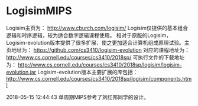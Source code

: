 # LogisimMIPS
Logisim主页为：
http://www.cburch.com/logisim/
Logisim仅提供的基本组合逻辑和时序逻辑，较为适合数字逻辑课程使用。
相对于原版的Logisim，Logisim-evolution版本提供了很多扩展，使之更加适合计算机组成原理试验。主页地址为：
https://github.com/cs3410/logisim-evolution
对应的课程地址为：
http://www.cs.cornell.edu/courses/cs3410/2018sp/
可执行文件的下载地址为：
http://www.cs.cornell.edu/courses/cs3410/2018sp/logisim/logisim-evolution.jar
Logisim-evolution版本主要扩展的库包括：
http://www.cs.cornell.edu/courses/cs3410/2018sp/logisim/components.html



2018-05-15 12:44:43
单周期MIPS参考了刘红邦同学的设计。
